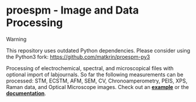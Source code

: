 proespm - Image and Data Processing
====================================
> [!WARNING]  
> This repository uses outdated Python dependencies. Please consider using the Python3 fork: https://github.com/matkrin/proespm-py3

Processing of electrochemical, spectral, and microscopical files with optional import of labjournals. So far the following measurements can be processed: STM, ECSTM, AFM, SEM, CV, Chronoamperometry, PEIS, XPS, Raman data, and Optical Microscope images. Check out an [**example**](https://html-preview.github.io/?url=https://github.com/n-bock/proespm_example/blob/master/data_report.html) or the [**documentation**](https://proespm.readthedocs.io/en/latest/).
